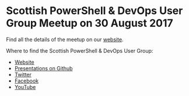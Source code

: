 # Scottish PowerShell & DevOps User Group Meetup on 30 August 2017

Find all the details of the meetup on our [website](https://psdevopsug.scot/meetups/2017-08-august/ "Scottish PowerShell and Devops User Group August 2017 Meetup").

Where to find the Scottish PowerShell & DevOps User Group:

* [Website](https://psdevopsug.scot)
* [Presentations on Github](https://git.psdevopsug.scot)
* [Twitter](https://twitter.com/scotpsug)
* [Facebook](https://facebook.psdevopsug.scot)
* [YouTube](https://video.psdevopsug.scot)